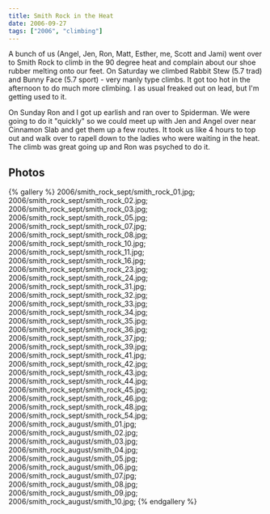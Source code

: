 ```yaml
---
title: Smith Rock in the Heat
date: 2006-09-27
tags: ["2006", "climbing"]
---
```

A bunch of us (Angel, Jen, Ron, Matt, Esther, me, Scott and Jami) went over to Smith Rock to climb in the 90 degree heat and complain about our shoe rubber melting onto our feet.  On Saturday we climbed Rabbit Stew (5.7 trad) and Bunny Face (5.7 sport) - very manly type climbs.  It got too hot in the afternoon to do much more climbing.  I as usual freaked out on lead, but I'm getting used to it.

On Sunday Ron and I got up earlish and ran over to Spiderman.  We were going to do it "quickly" so we could meet up with Jen and Angel over near Cinnamon Slab and get them up a few routes.  It took us like 4 hours to top out and walk over to rapell down to the ladies who were waiting in the heat.  The climb was great going up and Ron was psyched to do it.

## Photos 

{% gallery %} 
2006/smith_rock_sept/smith_rock_01.jpg;
2006/smith_rock_sept/smith_rock_02.jpg;
2006/smith_rock_sept/smith_rock_03.jpg;
2006/smith_rock_sept/smith_rock_05.jpg;
2006/smith_rock_sept/smith_rock_07.jpg;
2006/smith_rock_sept/smith_rock_08.jpg;
2006/smith_rock_sept/smith_rock_10.jpg;
2006/smith_rock_sept/smith_rock_11.jpg;
2006/smith_rock_sept/smith_rock_16.jpg;
2006/smith_rock_sept/smith_rock_23.jpg;
2006/smith_rock_sept/smith_rock_24.jpg;
2006/smith_rock_sept/smith_rock_31.jpg;
2006/smith_rock_sept/smith_rock_32.jpg;
2006/smith_rock_sept/smith_rock_33.jpg;
2006/smith_rock_sept/smith_rock_34.jpg;
2006/smith_rock_sept/smith_rock_35.jpg;
2006/smith_rock_sept/smith_rock_36.jpg;
2006/smith_rock_sept/smith_rock_37.jpg;
2006/smith_rock_sept/smith_rock_39.jpg;
2006/smith_rock_sept/smith_rock_41.jpg;
2006/smith_rock_sept/smith_rock_42.jpg;
2006/smith_rock_sept/smith_rock_43.jpg;
2006/smith_rock_sept/smith_rock_44.jpg;
2006/smith_rock_sept/smith_rock_45.jpg;
2006/smith_rock_sept/smith_rock_46.jpg;
2006/smith_rock_sept/smith_rock_48.jpg;
2006/smith_rock_sept/smith_rock_54.jpg;
2006/smith_rock_august/smith_01.jpg;
2006/smith_rock_august/smith_02.jpg;
2006/smith_rock_august/smith_03.jpg;
2006/smith_rock_august/smith_04.jpg;
2006/smith_rock_august/smith_05.jpg;
2006/smith_rock_august/smith_06.jpg;
2006/smith_rock_august/smith_07.jpg;
2006/smith_rock_august/smith_08.jpg;
2006/smith_rock_august/smith_09.jpg;
2006/smith_rock_august/smith_10.jpg;
{% endgallery %}
